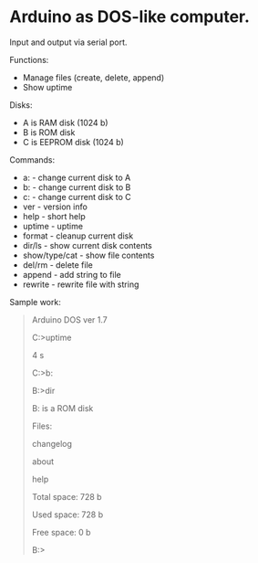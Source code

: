# Arduino as DOS-like computer.

Input and output via serial port.

Functions:
* Manage files (create, delete, append)
* Show uptime

Disks:
* A is RAM disk (1024 b)
* B is ROM disk
* C is EEPROM disk (1024 b)

Commands:
* a: - change current disk to A
* b: - change current disk to B
* c: - change current disk to C
* ver - version info
* help - short help
* uptime - uptime
* format - cleanup current disk
* dir/ls - show current disk contents
* show/type/cat - show file contents
* del/rm - delete file
* append - add string to file
* rewrite - rewrite file with string

Sample work:
>Arduino DOS ver 1.7
>
>C:>uptime
>
>4 s
>
>C:>b:
>
>B:>dir
>
>B: is a ROM disk
>
>Files:
>
>   changelog
>
>   about
>
>   help
>
>Total space: 728 b
>
>Used space: 728 b
>
>Free space: 0 b
>
>B:>
